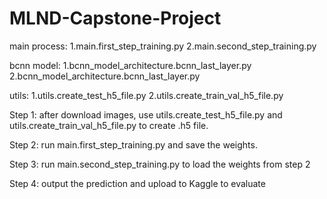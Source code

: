 # MLND-Capstone-Project

main process:
1.main.first_step_training.py
2.main.second_step_training.py

bcnn model:
1.bcnn_model_architecture.bcnn_last_layer.py
2.bcnn_model_architecture.bcnn_last_layer.py

utils:
1.utils.create_test_h5_file.py
2.utils.create_train_val_h5_file.py

Step 1:
after download images, use utils.create_test_h5_file.py and utils.create_train_val_h5_file.py to create .h5 file.

Step 2:
run main.first_step_training.py and save the weights.

Step 3:
run main.second_step_training.py to load the weights from step 2

Step 4:
output the prediction and upload to Kaggle to evaluate